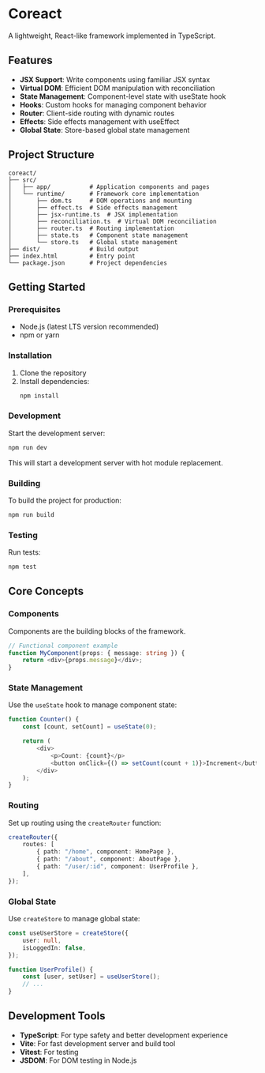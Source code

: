 # Coreact

A lightweight, React-like framework implemented in TypeScript.

## Features

-   **JSX Support**: Write components using familiar JSX syntax
-   **Virtual DOM**: Efficient DOM manipulation with reconciliation
-   **State Management**: Component-level state with useState hook
-   **Hooks**: Custom hooks for managing component behavior
-   **Router**: Client-side routing with dynamic routes
-   **Effects**: Side effects management with useEffect
-   **Global State**: Store-based global state management

## Project Structure

```
coreact/
├── src/
│   ├── app/           # Application components and pages
│   └── runtime/       # Framework core implementation
│       ├── dom.ts     # DOM operations and mounting
│       ├── effect.ts  # Side effects management
│       ├── jsx-runtime.ts  # JSX implementation
│       ├── reconciliation.ts  # Virtual DOM reconciliation
│       ├── router.ts  # Routing implementation
│       ├── state.ts   # Component state management
│       └── store.ts   # Global state management
├── dist/              # Build output
├── index.html         # Entry point
└── package.json       # Project dependencies
```

## Getting Started

### Prerequisites

-   Node.js (latest LTS version recommended)
-   npm or yarn

### Installation

1. Clone the repository
2. Install dependencies:
    ```bash
    npm install
    ```

### Development

Start the development server:

```bash
npm run dev
```

This will start a development server with hot module replacement.

### Building

To build the project for production:

```bash
npm run build
```

### Testing

Run tests:

```bash
npm test
```

## Core Concepts

### Components

Components are the building blocks of the framework.

```typescript
// Functional component example
function MyComponent(props: { message: string }) {
    return <div>{props.message}</div>;
}
```

### State Management

Use the `useState` hook to manage component state:

```typescript
function Counter() {
    const [count, setCount] = useState(0);

    return (
        <div>
            <p>Count: {count}</p>
            <button onClick={() => setCount(count + 1)}>Increment</button>
        </div>
    );
}
```

### Routing

Set up routing using the `createRouter` function:

```typescript
createRouter({
    routes: [
        { path: "/home", component: HomePage },
        { path: "/about", component: AboutPage },
        { path: "/user/:id", component: UserProfile },
    ],
});
```

### Global State

Use `createStore` to manage global state:

```typescript
const useUserStore = createStore({
    user: null,
    isLoggedIn: false,
});

function UserProfile() {
    const [user, setUser] = useUserStore();
    // ...
}
```

## Development Tools

-   **TypeScript**: For type safety and better development experience
-   **Vite**: For fast development server and build tool
-   **Vitest**: For testing
-   **JSDOM**: For DOM testing in Node.js
